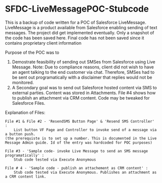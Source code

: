 # SFDC-LiveMessagePOC-Stubcode

This is a backup of code written for a POC of Salesforce LiveMessage. LiveMessage is a product available from Salesforce enabling sending of text messages. 
The project did get implemented eventually. Only a snapshot of the code has been saved here. Final code has not been saved since it contains proprietary client information

Purpose of the POC was to 
1) Demostrate feasibility of sending out SMSes from Salesforce using Live Message. Note: Due to compliance reasons, client did not wish to have an agent talking to the end customer via chat. Therefore, SMSes had to be sent out programatically with a disclaimer that replies would not be monitored. 
2) A Secondary goal was to send out Salesforce hosted content via SMS to external parties. Content was stored in Attachments. File #4 shows how to publish an attachment via CRM content. Code may be tweaked for Salesforce Files. 

Explanation of Files:

    File #1 & File #2 - 'ResendSMS Button Page' & 'Resend SMS Controller' : 
        List button VF Page and Controller to invoke send of a message via a button push. 
    (the prerequiste is to set up a number. This is documented in the Live Message Admin guide. Id of the entry was hardcoded for POC purposes)
    
    File #3 - 'Sample code- invoke Live Message to send an SMS message programatically' : 
        Stub code tested via Execute Anonymous
     
    File # 4 - 'Sample code - publish an attachement as CRM content' : 
        Stub code tested via Execute Anonymous. Publishes an attachment as a CRM content link.
